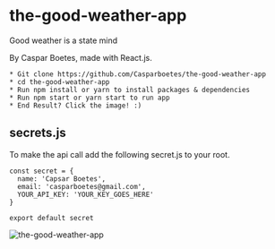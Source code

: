 # the-good-weather-app
Good weather is a state mind


By Caspar Boetes, made with React.js.

```
* Git clone https://github.com/Casparboetes/the-good-weather-app
* cd the-good-weather-app
* Run npm install or yarn to install packages & dependencies
* Run npm start or yarn start to run app
* End Result? Click the image! :)
```

## secrets.js
To make the api call add the following secret.js to your root.

```
const secret = {
  name: 'Capsar Boetes',
  email: 'casparboetes@gmail.com',
  YOUR_API_KEY: 'YOUR_KEY_GOES_HERE'
}

export default secret
```


![the-good-weather-app](https://github.com/Casparboetes/the-good-weather-app/issues/1)


